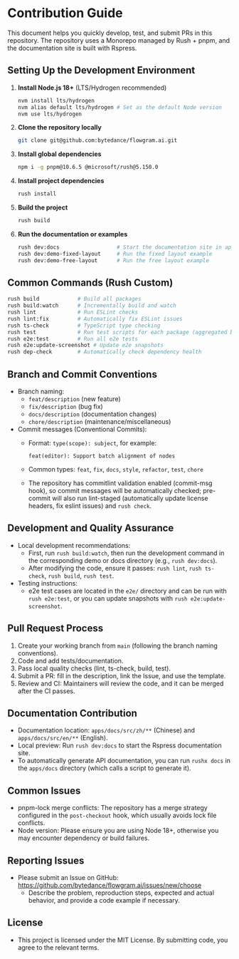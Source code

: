 # Contribution Guide

This document helps you quickly develop, test, and submit PRs in this repository. The repository uses a Monorepo managed by Rush + pnpm, and the documentation site is built with Rspress.

## Setting Up the Development Environment

1. **Install Node.js 18+** (LTS/Hydrogen recommended)

   ```bash
   nvm install lts/hydrogen
   nvm alias default lts/hydrogen # Set as the default Node version
   nvm use lts/hydrogen
   ```

2. **Clone the repository locally**

   ```bash
   git clone git@github.com:bytedance/flowgram.ai.git
   ```

3. **Install global dependencies**

   ```bash
   npm i -g pnpm@10.6.5 @microsoft/rush@5.150.0
   ```

4. **Install project dependencies**

   ```bash
   rush install
   ```

5. **Build the project**

   ```bash
   rush build
   ```

6. **Run the documentation or examples**

   ```bash
   rush dev:docs                  # Start the documentation site in apps/docs (with incremental build)
   rush dev:demo-fixed-layout     # Run the fixed layout example
   rush dev:demo-free-layout      # Run the free layout example
   ```

## Common Commands (Rush Custom)

```bash
rush build            # Build all packages
rush build:watch      # Incrementally build and watch
rush lint             # Run ESLint checks
rush lint:fix         # Automatically fix ESLint issues
rush ts-check         # TypeScript type checking
rush test             # Run test scripts for each package (aggregated by package)
rush e2e:test         # Run all e2e tests
rush e2e:update-screenshot # Update e2e snapshots
rush dep-check        # Automatically check dependency health
```

## Branch and Commit Conventions

* Branch naming:
  * `feat/description` (new feature)
  * `fix/description` (bug fix)
  * `docs/description` (documentation changes)
  * `chore/description` (maintenance/miscellaneous)
* Commit messages (Conventional Commits):
  * Format: `type(scope): subject`, for example:

    ```text
    feat(editor): Support batch alignment of nodes
    ```

  * Common types: `feat`, `fix`, `docs`, `style`, `refactor`, `test`, `chore`

  * The repository has commitlint validation enabled (commit-msg hook), so commit messages will be automatically checked; pre-commit will also run lint-staged (automatically update license headers, fix eslint issues) and `rush check`.

## Development and Quality Assurance

* Local development recommendations:
  * First, run `rush build:watch`, then run the development command in the corresponding demo or docs directory (e.g., `rush dev:docs`).
  * After modifying the code, ensure it passes: `rush lint`, `rush ts-check`, `rush build`, `rush test`.
* Testing instructions:
  * e2e test cases are located in the `e2e/` directory and can be run with `rush e2e:test`, or you can update snapshots with `rush e2e:update-screenshot`.

## Pull Request Process

1. Create your working branch from `main` (following the branch naming conventions).
2. Code and add tests/documentation.
3. Pass local quality checks (lint, ts-check, build, test).
4. Submit a PR: fill in the description, link the Issue, and use the template.
5. Review and CI: Maintainers will review the code, and it can be merged after the CI passes.

## Documentation Contribution

* Documentation location: `apps/docs/src/zh/**` (Chinese) and `apps/docs/src/en/**` (English).
* Local preview: Run `rush dev:docs` to start the Rspress documentation site.
* To automatically generate API documentation, you can run `rushx docs` in the `apps/docs` directory (which calls a script to generate it).

## Common Issues

* pnpm-lock merge conflicts: The repository has a merge strategy configured in the `post-checkout` hook, which usually avoids lock file conflicts.
* Node version: Please ensure you are using Node 18+, otherwise you may encounter dependency or build failures.

## Reporting Issues

* Please submit an Issue on GitHub: https://github.com/bytedance/flowgram.ai/issues/new/choose
  * Describe the problem, reproduction steps, expected and actual behavior, and provide a code example if necessary.

## License

* This project is licensed under the MIT License. By submitting code, you agree to the relevant terms.
